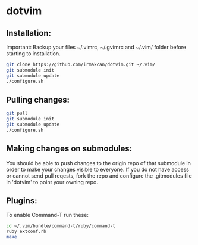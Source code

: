 dotvim
======


Installation:
-------------

Important: Backup your files ~/.vimrc, ~/.gvimrc and ~/.vim/ folder before starting to installation.

``` sh
git clone https://github.com/irmakcan/dotvim.git ~/.vim/
git submodule init
git submodule update
./configure.sh
```


Pulling changes:
----------------

``` sh
git pull
git submodule init
git submodule update
./configure.sh
```


Making changes on submodules:
-----------------------------

You should be able to push changes to the origin repo of that submodule in order to make your changes visible to everyone.
If you do not have access or cannot send pull reqests, fork the repo and configure the .gitmodules file in 'dotvim' to point your owning repo.



Plugins:
--------

To enable Command-T run these:

``` sh
cd ~/.vim/bundle/command-t/ruby/command-t
ruby extconf.rb
make
```
